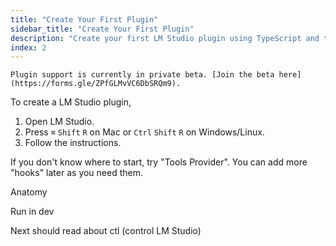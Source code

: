 ```yaml
---
title: "Create Your First Plugin"
sidebar_title: "Create Your First Plugin"
description: "Create your first LM Studio plugin using TypeScript and the LM Studio SDK"
index: 2
---
```


```lms_private_beta
Plugin support is currently in private beta. [Join the beta here](https://forms.gle/ZPfGLMvVC6DbSRQm9).
```

To create a LM Studio plugin,

1. Open LM Studio.
2. Press `⌘` `Shift` `R` on Mac or `Ctrl` `Shift` `R` on Windows/Linux.
3. Follow the instructions.

If you don't know where to start, try "Tools Provider". You can add more "hooks" later as you need them.

Anatomy

Run in dev

Next should read about ctl (control LM Studio)
